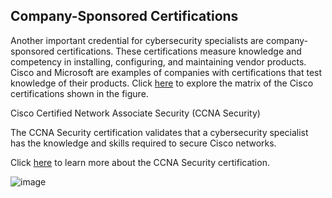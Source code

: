 ## Company-Sponsored Certifications

Another important credential for cybersecurity specialists are company-sponsored certifications. These certifications measure knowledge and competency in installing, configuring, and maintaining vendor products. Cisco and Microsoft are examples of companies with certifications that test knowledge of their products. Click [here](https://learningnetwork.cisco.com/s/certifications) to explore the matrix of the Cisco certifications shown in the figure.

Cisco Certified Network Associate Security (CCNA Security)

The CCNA Security certification validates that a cybersecurity specialist has the knowledge and skills required to secure Cisco networks.

Click [here](https://learningnetwork.cisco.com/s/ccna) to learn more about the CCNA Security certification.

![image](https://github.com/adeleke123/I4GCybersecurity/assets/51156057/43a7318b-1a67-472d-8d81-6cbc32806e6c)

